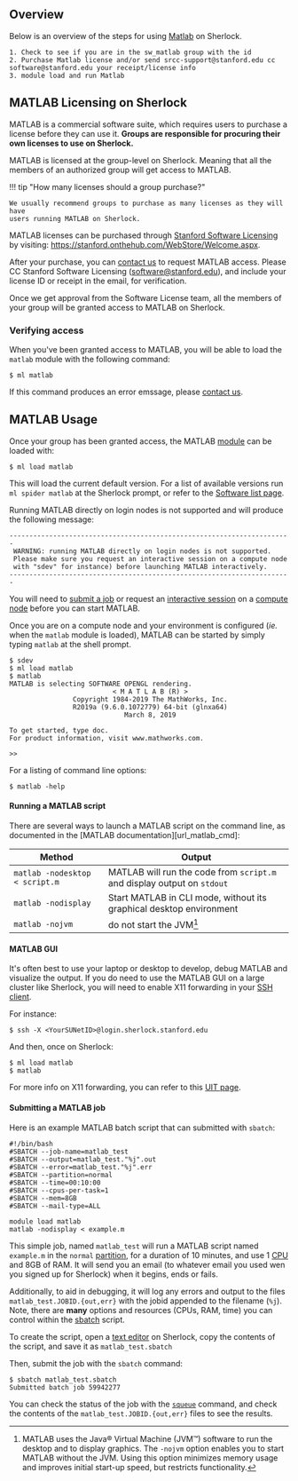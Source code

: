 ## Overview

Below is an overview of the steps for using [Matlab][url_matlab] on Sherlock.

    1. Check to see if you are in the sw_matlab group with the id
    2. Purchase Matlab license and/or send srcc-support@stanford.edu cc software@stanford.edu your receipt/license info
    3. module load and run Matlab


## MATLAB Licensing on Sherlock

MATLAB is a commercial software suite, which requires users to purchase a
license before they can use it. **Groups are responsible for procuring their
own licenses to use on Sherlock.**

MATLAB is licensed at the group-level on Sherlock. Meaning that all the members
of an authorized group will get access to MATLAB.

!!! tip "How many licenses should a group purchase?"

    We usually recommend groups to purchase as many licenses as they will have
    users running MATLAB on Sherlock.

MATLAB licenses can be purchased through [Stanford Software
Licensing][url_software] by visiting:
https://stanford.onthehub.com/WebStore/Welcome.aspx.

After your purchase, you can [contact us][url_contact] to request MATLAB
access. Please CC Stanford Software Licensing (software@stanford.edu), and
include your license ID or receipt in the email, for verification.

Once we get approval from the Software License team, all the members of your
group will be granted access to MATLAB on Sherlock.

### Verifying access

When you've been granted access to MATLAB, you will be able to load the
`matlab` module with the following command:
```
$ ml matlab
```
If this command produces an error emssage, please [contact us][url_contact].



## MATLAB Usage

Once your group has been granted access, the MATLAB [module][url_modules] can
be loaded with:

```
$ ml load matlab
```

This will load the current default version. For a list of available versions
run `ml spider matlab` at the Sherlock prompt, or refer to the [Software list
page][url_software_list].


Running MATLAB directly on login nodes is not supported and will produce the
following message:
```
-----------------------------------------------------------------------
 WARNING: running MATLAB directly on login nodes is not supported.
 Please make sure you request an interactive session on a compute node
 with "sdev" for instance) before launching MATLAB interactively.
-----------------------------------------------------------------------
```

You will need to [submit a job][url_submit] or request an [interactive
session][url_interactive] on a [compute node][url_node] before you can start
MATLAB.

Once you are on a compute node and your environment is configured (_ie._ when
the `matlab` module is loaded), MATLAB can be started by simply typing `matlab`
at the shell prompt.

```
$ sdev
$ ml load matlab
$ matlab
MATLAB is selecting SOFTWARE OPENGL rendering.
                          < M A T L A B (R) >
                Copyright 1984-2019 The MathWorks, Inc.
                R2019a (9.6.0.1072779) 64-bit (glnxa64)
                             March 8, 2019

To get started, type doc.
For product information, visit www.mathworks.com.

>>
```

For a listing of command line options:

```
$ matlab -help
```

#### Running a MATLAB script

There are several ways to launch a MATLAB script on the command line, as
documented in the [MATLAB documentation][url_matlab_cmd]:

| Method | Output |
| ------ | ------ |
| `matlab -nodesktop < script.m` | MATLAB will run the code from `script.m` and display output on `stdout` |
| `matlab -nodisplay`| Start MATLAB in CLI mode, without its graphical desktop environment |
| `matlab -nojvm`| do not start the JVM[^JVM] |


#### MATLAB GUI

It's often best to use your laptop or desktop to develop, debug MATLAB and
visualize the output. If you do need to use the MATLAB GUI on a large cluster
like Sherlock, you will need to enable X11 forwarding in your [SSH
client][url_ssh_client].

For instance:

```
$ ssh -X <YourSUNetID>@login.sherlock.stanford.edu
```

And then, once on Sherlock:

```
$ ml load matlab
$ matlab
```

For more info on X11 forwarding, you can refer to this [UIT page][url_X11_UIT].



#### Submitting a MATLAB job

Here is an example MATLAB batch script that can submitted with `sbatch`:

```shell
#!/bin/bash
#SBATCH --job-name=matlab_test
#SBATCH --output=matlab_test."%j".out
#SBATCH --error=matlab_test."%j".err
#SBATCH --partition=normal
#SBATCH --time=00:10:00
#SBATCH --cpus-per-task=1
#SBATCH --mem=8GB
#SBATCH --mail-type=ALL

module load matlab
matlab -nodisplay < example.m
```

This simple job, named `matlab_test` will run a MATLAB script named `example.m`
in the `normal` [partition][url_partition], for a duration of 10 minutes, and
use 1 [CPU][url_sbatch_CPU] and 8GB of RAM.  It will send you an email (to
whatever email you used wen you signed up for Sherlock) when it begins, ends or
fails.

Additionally, to aid in debugging, it will log any errors and output to the
files `matlab_test.JOBID.{out,err}` with the jobid appended to the
filename (`%j`).  Note, there are **many** options and resources (CPUs, RAM,
time) you can control within the [sbatch][url_sbatch_docs] script.

To create the script, open a [text editor][url_text_editor] on Sherlock, copy
the contents of the script, and save it as `matlab_test.sbatch`

Then, submit the job with the `sbatch` command:
```
$ sbatch matlab_test.sbatch
Submitted batch job 59942277
```

You can check the status of the job with the [`squeue`][url_squeue] command,
and check the contents of the `matlab_test.JOBID.{out,err}` files to see the
results.



[comment]: #  (link URLs ----------------------------------------------------- )

[url_matlab]:           https://www.mathworks.com/matlab
[url_mathworks]:        https://www.mathworks.com/
[url_matilab_cmd]:      https://www.mathworks.com/help/matlab/ref/matlablinux.html
[url_matlab_options]:   https://www.mathworks.com/help/matlab/matlab_env/startup-options.html
[url_software]:         https://uit.stanford.edu/service/softwarelic
[url_X11_UIT]:          https://uit.stanford.edu/service/sharedcomputing/moreX
[url_contact]:          srcc-support@stanford.edu
[url_submit]:           /docs/getting-started/submitting/#batch-scripts
[url_node]:             /docs/user-guide/running-jobs/#compute-nodes
[url_interactive]:      /docs/user-guide/running-jobs/#interactive-jobs
[url_ssh_client]:       /docs/getting-started/prerequisites/#ssh-clients
[url_sbatch_CPU]:       https://slurm.schedmd.com/cpu_management.html
[url_sbatch_docs]:      https://slurm.schedmd.com/sbatch.html
[url_modules]:          /docs/software/modules
[url_software_list]:    /docs/software/list
[url_text_editor]:      /docs/getting-started/prerequisites/#text-editors
[url_partition]:        /docs/overview/glossary/#partition
[url_squeue]:           /docs/getting-started/submitting/#check-the-job


[comment]: #  (footnotes -----------------------------------------------------)

[^JVM]: MATLAB uses the Java® Virtual Machine (JVM™) software to run the
  desktop and to display graphics. The `-nojvm` option enables you to start
  MATLAB without the JVM. Using this option minimizes memory usage and improves
  initial start-up speed, but restricts functionality.
